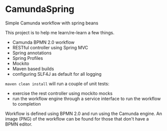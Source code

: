 # CamundaSpring
Simple Camunda workflow with spring beans

This project is to help me learn/re-learn a few things.
* Camunda BPMN 2.0 workflow
* RESTful controller using Spring MVC
* Spring annotations
* Spring Profiles
* Mockito
* Maven based builds
* configuring SLF4J as default for all logging

<code>maven clean install</code> will run a couple of unit tests:
* exercise the rest controller using mockito mocks
* run the workflow engine through a service interface to run the workflow to completion

Workflow is defined using BPMN 2.0 and run using the Camunda engine. An image (PNG) of the workflow can
be found for those that don't have a BPMN editor.
